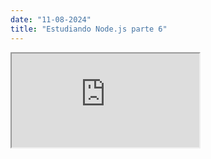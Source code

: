 ```yaml
---
date: "11-08-2024"
title: "Estudiando Node.js parte 6"
---
```

<iframe src="https://www.youtube.com/embed/lI5pixXN0Go" allowfullscreen></iframe>
